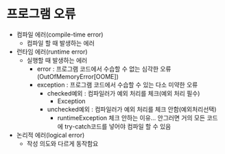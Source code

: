 # 프로그램 오류
- 컴파일 에러(compile-time error)
  - 컴파일 할 때 발생하는 에러
- 런타임 에러(runtime error)
  - 실행할 때 발생하는 에러
    - error : 프로그램 코드에서 수습할 수 없는 심각한 오류(OutOfMemoryError[OOME])
    - exception : 프로그램 코드에서 수습할 수 있는 다소 미약한 오류
      - checked예외 : 컴파일러가 예외 처리를 체크(예외 처리 필수)
        - Exception
      - unchecked예외 : 컴파일러가 예외 처리를 체크 안함(예외처리선택)
        - runtimeException 체크 안하는 이유... 안그러면 거의 모든 코드에 try-catch코드를 넣어야 컴파일 할 수 있음
- 논리적 에러(logical error)
  - 작성 의도와 다르게 동작함요